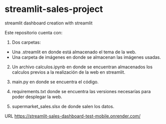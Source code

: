 # streamlit-sales-project
streamlit dashboard creation with streamlit

Este repositorio cuenta con: 

1. Dos carpetas: 

- Una .streamlit en donde está almacenado el tema de la web.
- Una carpeta de imágenes en donde se almacenan las imágenes usadas.

2. Un archivo calculos.ipynb en donde se encuentran almacenados los calculos previos a la realización de la web en streamlit. 

3. main.py en donde se encuentra el código. 

4. requirements.txt donde se encuentra las versiones necesarías para poder desplegar la web.

5. supermarket_sales.slsx de donde salen los datos.

URL https://streamlit-sales-dashboard-test-mobile.onrender.com/  
